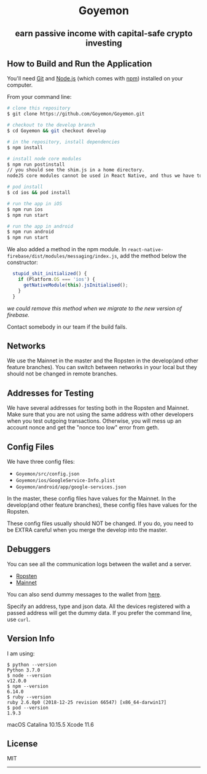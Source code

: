 <h1 align="center">Goyemon</h1>
<h2 align="center">earn passive income with capital-safe crypto investing<h2>

## How to Build and Run the Application

You'll need [Git](https://git-scm.com) and [Node.js](https://nodejs.org/en/download/) (which comes with [npm](http://npmjs.com)) installed on your computer.

From your command line:

```bash
# clone this repository
$ git clone https://github.com/Goyemon/Goyemon.git

# checkout to the develop branch
$ cd Goyemon && git checkout develop

# in the repository, install dependencies
$ npm install

# install node core modules
$ npm run postinstall
// you should see the shim.js in a home directory.
nodeJS core modules cannot be used in React Native, and thus we have to use some hacks. We use the [rn-nodeify](https://github.com/tradle/rn-nodeify) module.

# pod install
$ cd ios && pod install

# run the app in iOS
$ npm run ios
$ npm run start

# run the app in android
$ npm run android
$ npm run start

```

We also added a method in the npm module. In `react-native-firebase/dist/modules/messaging/index.js`, add the method below the constructor:
```js
  stupid_shit_initialized() {
    if (Platform.OS === 'ios') {
      getNativeModule(this).jsInitialised();
    }
  }
```
_we could remove this method when we migrate to the new version of firebase._

Contact somebody in our team if the build fails.

## Networks
We use the Mainnet in the master and the Ropsten in the develop(and other feature branches). You can switch between networks in your local but they should not be changed in remote branches. 

## Addresses for Testing
We have several addresses for testing both in the Ropsten and Mainnet. Make sure that you are not using the same address with other developers when you test outgoing transactions. Otherwise, you will mess up an account nonce and get the "nonce too low" error from geth. 

## Config Files
We have three config files:
- `Goyemon/src/config.json`
- `Goyemon/ios/GoogleService-Info.plist`
- `Goyemon/android/app/google-services.json`

In the master, these config files have values for the Mainnet. In the develop(and other feature branches), these config files have values for the Ropsten.

These config files usually should NOT be changed. If you do, you need to be EXTRA careful when you merge the develop into the master. 

## Debuggers
You can see all the communication logs between the wallet and a server.
- [Ropsten](http://[240d:1a:2a:1000:8e70:5aff:febd:4328]:31337/devs/)
- [Mainnet](http://51.89.42.181:31337/devs/)

You can also send dummy messages to the wallet from [here](http://51.89.42.181:31330/debugmsgs). 

Specify an address, type and json data. All the devices registered with a passed address will get the dummy data. If you prefer the command line, use `curl`. 


## Version Info

I am using:
```
$ python --version
Python 3.7.0
$ node --version
v12.0.0
$ npm --version
6.14.0
$ ruby --version
ruby 2.6.0p0 (2018-12-25 revision 66547) [x86_64-darwin17]
$ pod --version
1.9.3
```

macOS Catalina 10.15.5
Xcode 11.6

## License

MIT

---
